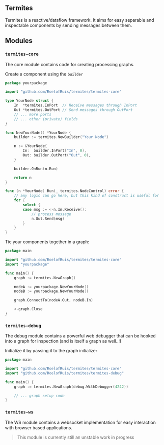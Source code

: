 ## Termites

Termites is a reactive/dataflow framework. It aims for easy separable and inspectable components by sending messages
between them.

## Modules

### `termites-core`

The core module contains code for creating processing graphs.

Create a component using the `builder`

```go
package yourpackage

import "github.com/RoelofRuis/termites/termites-core"

type YourNode struct {
	In  *termites.InPort  // Receive messages through InPort
	Out *termites.OutPort // Send messages through OutPort
	// ... more ports
	// ... other (private) fields
}

func NewYourNode() *YourNode {
	builder := termites.NewBuilder("Your Node")

	n := &YourNode{
		In:  builder.InPort("In", 0),
		Out: builder.OutPort("Out", 0),
	}

	builder.OnRun(n.Run)

	return n
}

func (n *YourNode) Run(_ termites.NodeControl) error {
	// any logic can go here, but this kind of construct is useful for streaming processing
	for {
		select {
		case msg := <-n.In.Receive():
			// process message
			n.Out.Send(msg)
		}
	}
}
```

Tie your components together in a graph:

```go
package main

import "github.com/RoelofRuis/termites/termites-core"
import "yourpackage"

func main() {
	graph := termites.NewGraph()

	nodeA := yourpackage.NewYourNode()
	nodeB := yourpackage.NewYourNode()

	graph.ConnectTo(nodeA.Out, nodeB.In)

	<-graph.Close
}
```

### `termites-debug`

The debug module contains a powerful web debugger that can be hooked into a graph for inspection (and is itself a graph
as well..!)

Initialize it by passing it to the graph initializer

```go
package main

import "github.com/RoelofRuis/termites/termites-core"
import "github.com/RoelofRuis/termites/termites-debug"

func main() {
	graph := termites.NewGraph(debug.WithDebugger(4242))

	// ... graph setup code
}
```

### `termites-ws`

The WS module contains a websocket implementation for easy interaction with browser based applications.

> This module is currently still an unstable work in progress
